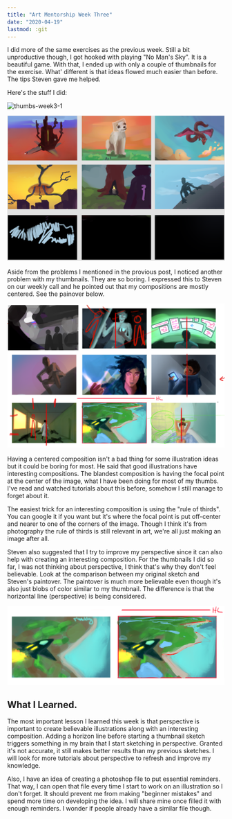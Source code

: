 ```yaml
---
title: "Art Mentorship Week Three"
date: "2020-04-19"
lastmod: :git
---
```


I did more of the same exercises as the previous week. Still a bit unproductive though, I got hooked with
playing "No Man's Sky". It is a beautiful game. With that, I ended up with only a couple of thumbnails for
the exercise. What' different is that ideas flowed much easier than before. The tips Steven gave me helped.

Here's the stuff I did:

![thumbs-week3-1](./thumbs-week3-1.png)

![thumbs-week3-2](./thumbs-week3-2.png)

Aside from the problems I mentioned in the provious post, I noticed another problem with my thumbnails.
They are so boring. I expressed this to Steven on our weekly call and he pointed out that my compositions
are mostly centered. See the painover below.

![week-3-paintover](./week-3-paintover.png)

Having a centered composition isn't a bad thing for some illustration ideas but it could be boring for most.
He said that good illustrations have interesting compositions. The blandest composition is having the focal point
at the center of the image, what I have been doing for most of my thumbs. I've read and watched tutorials about
this before, somehow I still manage to forget about it.

The easiest trick for an interesting composition is using the "rule of thirds". You can google it if you want
but it's where the focal point is put off-center and nearer to one of the corners of the image. Though I think
it's from photography the rule of thirds is still relevant in art, we're all just making an image after all.

Steven also suggested that I try to improve my perspective since it can also help with creating an interesting
composition. For the thumbnails I did so far, I was not thinking about perspective, I think that's why they
don't feel believable. Look at the comparison between my original sketch and Steven's paintover. The paintover
is much more believable even though it's also just blobs of color similar to my thumbnail. The difference is
that the horizontal line (perspective) is being considered.

![spaceship-compare](./spaceship-compare.png)

## What I Learned.

The most important lesson I learned this week is that perspective is important to create believable illustrations
along with an interesting composition. Adding a horizon line before starting a thumbnail sketch triggers something
in my brain that I start sketching in perspective. Granted it's not accurate, it still makes better results
than my previous sketches. I will look for more tutorials about perspective to refresh and improve my knowledge.

Also, I have an idea of creating a photoshop file to put essential reminders. That way, I can open that file
every time I start to work on an illustration so I don't forget. It should prevent me from making "beginner mistakes"
and spend more time on developing the idea. I will share mine once filled it with enough reminders. I wonder if people
already have a similar file though.
